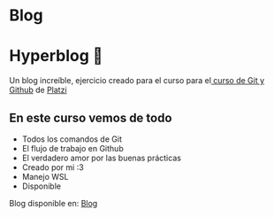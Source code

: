 # Blog
# Hyperblog 💚
Un blog increíble, ejercicio creado para el curso para el[ curso de Git y Github](https://platzi.com/cursos/git-github/ " curso de Git y Github") de [Platzi](https://platzi.com/ "Platzi")

## En este curso vemos de todo
* Todos los comandos de Git
* El flujo de trabajo en Github
* El verdadero amor por las buenas prácticas
* Creado por mi :3
* Manejo WSL
* Disponible

Blog disponible en: [Blog](https://anamar202002.github.io/Blog/articulo.html)
